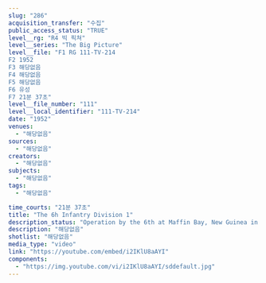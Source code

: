 ```yaml
---
slug: "286"
acquisition_transfer: "수집"
public_access_status: "TRUE"
level__rg: "R4 빅 픽쳐"
level__series: "The Big Picture"
level__file: "F1 RG 111-TV-214
F2 1952
F3 해당없음
F4 해당없음
F5 해당없음
F6 유성
F7 21분 37초"
level__file_number: "111"
level__local_identifier: "111-TV-214"
date: "1952"
venues: 
  - "해당없음"
sources: 
  - "해당없음"
creators: 
  - "해당없음"
subjects: 
  - "해당없음"
tags: 
  - "해당없음"

time_courts: "21분 37초"
title: "The 6h Infantry Division 1"
description_status: "Operation by the 6th at Maffin Bay, New Guinea in WW2. Plus an interview with a Pseudo Chinese Communist soldier and comparison with American soldier."
description: "해당없음"
shotlist: "해당없음"
media_type: "video"
link: "https://youtube.com/embed/i2IKlU8aAYI"
components: 
  - "https://img.youtube.com/vi/i2IKlU8aAYI/sddefault.jpg"
---
```

